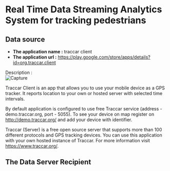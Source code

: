 # Real Time Data Streaming Analytics System for tracking pedestrians

## Data source

- **The application name :** traccar client
- **The application url      :** https://play.google.com/store/apps/details?id=org.traccar.client

Description :  
![Capture](https://user-images.githubusercontent.com/74468388/142759290-c207da1e-ef2b-44a4-99b5-978956642716.PNG)

Traccar Client is an app that allows you to use your mobile device as a GPS tracker. It reports location to your own or hosted server with selected time intervals.

By default application is configured to use free Traccar service (address - demo.traccar.org, port - 5055). To see your device on map register on http://demo.traccar.org/ and add your device with identifier.

Traccar (Server) is a free open source server that supports more than 100 different protocols and GPS tracking devices. You can use this application with your own hosted instance of Traccar. For more information visit https://www.traccar.org/.

## The Data Server Recipient 
